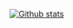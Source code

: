 [![Github stats](https://github-readme-stats.vercel.app/api?username=khyzhun&include_all_commits=true&show_icons=true&custom_title=Github%20stats%20of%202020)](https://github.com/anuraghazra/github-readme-stats)
